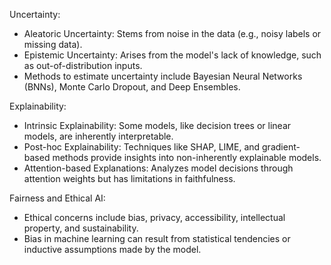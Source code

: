 Uncertainty:
- Aleatoric Uncertainty: Stems from noise in the data (e.g., noisy labels or missing data).
- Epistemic Uncertainty: Arises from the model's lack of knowledge, such as out-of-distribution inputs.
- Methods to estimate uncertainty include Bayesian Neural Networks (BNNs), Monte Carlo Dropout, and Deep Ensembles.

Explainability:
- Intrinsic Explainability: Some models, like decision trees or linear models, are inherently interpretable.
- Post-hoc Explainability: Techniques like SHAP, LIME, and gradient-based methods provide insights into non-inherently explainable models.
- Attention-based Explanations: Analyzes model decisions through attention weights but has limitations in faithfulness.

Fairness and Ethical AI:
- Ethical concerns include bias, privacy, accessibility, intellectual property, and sustainability.
- Bias in machine learning can result from statistical tendencies or inductive assumptions made by the model.
